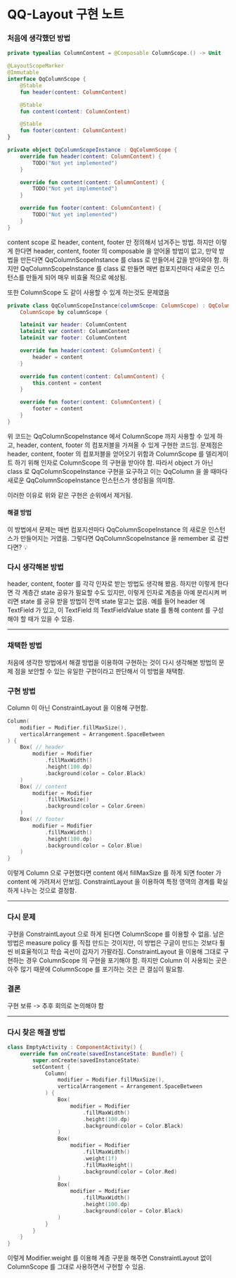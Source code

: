 # QQ-Layout 구현 노트

### 처음에 생각했던 방법

```kotlin
private typealias ColumnContent = @Composable ColumnScope.() -> Unit

@LayoutScopeMarker
@Immutable
interface QqColumnScope {
    @Stable
    fun header(content: ColumnContent)

    @Stable
    fun content(content: ColumnContent)

    @Stable
    fun footer(content: ColumnContent)
}

private object QqColumnScopeInstance : QqColumnScope {
    override fun header(content: ColumnContent) {
        TODO("Not yet implemented")
    }

    override fun content(content: ColumnContent) {
        TODO("Not yet implemented")
    }

    override fun footer(content: ColumnContent) {
        TODO("Not yet implemented")
    }
}
```

content scope 로 header, content, footer 만 정의해서 넘겨주는 방법. 하지만 이렇게 한다면 header, content, footer 의
composable 을 얻어올 방법이 없고, 만약 방법을 만든다면 QqColumnScopeInstance 를 class 로 만들어서 값을 받아와야 함. 하지만
QqColumnScopeInstance 를 class 로 만들면 매번 컴포지션마다 새로운 인스턴스를 만들게 되어 매우 비효율 적으로 예상됨.

또한 ColumnScope 도 같이 사용할 수 있게 하는것도 문제였음

```kotlin
private class QqColumnScopeInstance(columnScope: ColumnScope) : QqColumnScope,
    ColumnScope by columnScope {

    lateinit var header: ColumnContent
    lateinit var content: ColumnContent
    lateinit var footer: ColumnContent

    override fun header(content: ColumnContent) {
        header = content
    }

    override fun content(content: ColumnContent) {
        this.content = content
    }

    override fun footer(content: ColumnContent) {
        footer = content
    }
}
```

위 코드는 QqColumnScopeInstance 에서 ColumnScope 까지 사용할 수 있게 하고, header, content, footer 의 컴포저블을 가져올 수 있게
구현한 코드임. 문제점은 header, content, footer 의 컴포저블을 얻어오기 위함과 ColumnScope 를 델리게이트 하기 위해 인자로 ColumnScope 의
구현을 받아야 함. 따라서 object 가 아닌 class 로 QqColumnScopeInstance 구현을 요구하고 이는 QqColumn 을 쓸 때마다 새로운
QqColumnScopeInstance 인스턴스가 생성됨을 의미함.

이러한 이유로 위와 같은 구현은 순위에서 제거됨.

#### 해결 방법

이 방법에서 문제는 매번 컴포지션마다 QqColumnScopeInstance 의 새로운 인스턴스가 만들어지는 거였음. 그렇다면 QqColumnScopeInstance 을
remember 로 감싼다면? :bulb:

### 다시 생각해본 방법

header, content, footer 를 각각 인자로 받는 방법도 생각해 봤음. 하지만 이렇게 한다면 각 계층간 state 공유가 필요할 수도 있지만, 이렇게 인자로 계층을
아예 분리시켜 버리면 state 를 공유 받을 방법이 전역 state 말고는 없음. 예를 들어 header 에 TextField 가 있고, 이 TextField 의
TextFieldValue state 를 통해 content 를 구성해야 할 때가 있을 수 있음.

---

### 채택한 방법

처음에 생각한 방법에서 해결 방법을 이용하여 구현하는 것이 다시 생각해본 방법의 문제 점을 보안할 수 있는 유일한 구현이라고 판단해서 이 방법을 채택함.

### 구현 방법

Column 이 아닌 ConstraintLayout 을 이용해 구현함.

```kotlin
Column(
    modifier = Modifier.fillMaxSize(),
    verticalArrangement = Arrangement.SpaceBetween
) {
    Box( // header
        modifier = Modifier
            .fillMaxWidth()
            .height(100.dp)
            .background(color = Color.Black)
    )
    Box( // content
        modifier = Modifier
            .fillMaxSize()
            .background(color = Color.Green)
    )
    Box( // footer
        modifier = Modifier
            .fillMaxWidth()
            .height(100.dp)
            .background(color = Color.Blue)
    )
}
```

이렇게 Column 으로 구현했다면 content 에서 fillMaxSize 를 하게 되면 footer 가 content 에 가려져서 안보임. ConstraintLayout 을
이용하여 특정 영역의 경계를 확실하게 나누는 것으로 결정함.

---

### 다시 문제

구현을 ConstraintLayout 으로 하게 된다면 ColumnScope 를 이용할 수 없음. 남은 방법은 measure policy 를 직접 만드는 것이지만, 이 방법은
구글이 만드는 것보다 훨씬 비효율적이고 학습 곡선이 갑자기 가팔라짐. ConstraintLayout 을 이용해 그대로 구현하는 경우 ColumnScope 의 구현을 포기해야 함.
하지만 Column 이 사용되는 곳은 아주 많기 때문에 ColumnScope 를 포기하는 것은 큰 결심이 필요함.

### 결론

구현 보류 -> 추후 회의로 논의해야 함

---

### 다시 찾은 해결 방법

```kotlin
class EmptyActivity : ComponentActivity() {
    override fun onCreate(savedInstanceState: Bundle?) {
        super.onCreate(savedInstanceState)
        setContent {
            Column(
                modifier = Modifier.fillMaxSize(),
                verticalArrangement = Arrangement.SpaceBetween
            ) {
                Box(
                    modifier = Modifier
                        .fillMaxWidth()
                        .height(100.dp)
                        .background(color = Color.Black)
                )
                Box(
                    modifier = Modifier
                        .fillMaxWidth()
                        .weight(1f)
                        .fillMaxHeight()
                        .background(color = Color.Red)
                )
                Box(
                    modifier = Modifier
                        .fillMaxWidth()
                        .height(100.dp)
                        .background(color = Color.Black)
                )
            }
        }
    }
}
```

이렇게 Modifier.weight 를 이용해 계층 구분을 해주면 ConstraintLayout 없이 ColumnScope 를 그대로 사용하면서 구현할 수 있음.
